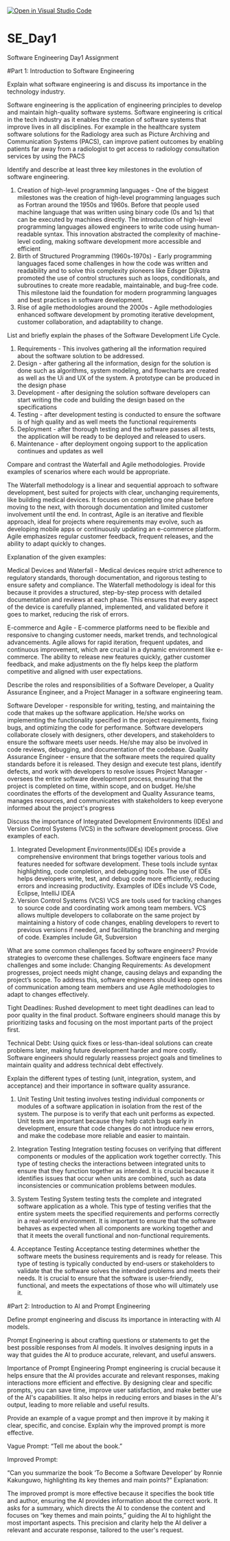 [![Open in Visual Studio Code](https://classroom.github.com/assets/open-in-vscode-2e0aaae1b6195c2367325f4f02e2d04e9abb55f0b24a779b69b11b9e10269abc.svg)](https://classroom.github.com/online_ide?assignment_repo_id=15572928&assignment_repo_type=AssignmentRepo)
# SE_Day1
Software Engineering Day1 Assignment

#Part 1: Introduction to Software Engineering

Explain what software engineering is and discuss its importance in the technology industry.

Software engineering is the application of engineering principles to develop and maintain high-quality software systems. Software engineering is critical in the tech industry as it enables the creation of software systems that improve lives in all disciplines. For example in the healthcare system software solutions for the Radiology area such as Picture Archiving and Communication Systems (PACS), can improve patient outcomes by enabling patients far away from a radiologist to get access to radiology consultation services by using the PACS 

Identify and describe at least three key milestones in the evolution of software engineering.

1. Creation of high-level programming languages - One of the biggest milestones was the creation of high-level programming languages such as Fortran around the 1950s and 1960s. Before that people used machine language that was written using binary code (0s and 1s) that can be executed by machines directly. The introduction of high-level programming languages allowed engineers to write code using human-readable syntax. This innovation abstracted the complexity of machine-level coding, making software development more accessible and efficient
2. Birth of Structured Programming (1960s-1970s) - Early programming languages faced some challenges in how the code was written and readability and to solve this complexity pioneers like Edsger Dijkstra promoted the use of control structures such as loops, conditionals, and subroutines to create more readable, maintainable, and bug-free code. This milestone laid the foundation for modern programming languages and best practices in software development.
3. Rise of agile methodologies around the 2000s - Agile methodologies enhanced software development by promoting iterative development, customer collaboration, and adaptability to change.


List and briefly explain the phases of the Software Development Life Cycle.
1. Requirements - This involves gathering all the information required about the software solution to be addressed.
2. Design - after gathering all the information, design for the solution is done such as algorithms, system modeling, and flowcharts are created as well as the Ui and UX of the system. A prototype can be produced in the design phase
3. Development - after designing the solution software developers can start writing the code and building the design based on the specifications
4. Testing - after development testing is conducted to ensure the software is of high quality and as well meets the functional requirements
5. Deployment - after thorough testing and the software passes all tests, the application will be ready to be deployed and released to users.
6. Maintenance - after deployment ongoing support to the application continues and updates as well
   


Compare and contrast the Waterfall and Agile methodologies. Provide examples of scenarios where each would be appropriate.

The Waterfall methodology is a linear and sequential approach to software development, best suited for projects with clear, unchanging requirements, like building medical devices. It focuses on completing one phase before moving to the next, with thorough documentation and limited customer involvement until the end. In contrast, Agile is an iterative and flexible approach, ideal for projects where requirements may evolve, such as developing mobile apps or continuously updating an e-commerce platform. Agile emphasizes regular customer feedback, frequent releases, and the ability to adapt quickly to changes.

Explanation of the given examples:

Medical Devices and Waterfall - Medical devices require strict adherence to regulatory standards, thorough documentation, and rigorous testing to ensure safety and compliance. The Waterfall methodology is ideal for this because it provides a structured, step-by-step process with detailed documentation and reviews at each phase. This ensures that every aspect of the device is carefully planned, implemented, and validated before it goes to market, reducing the risk of errors.

E-commerce and Agile - E-commerce platforms need to be flexible and responsive to changing customer needs, market trends, and technological advancements. Agile allows for rapid iteration, frequent updates, and continuous improvement, which are crucial in a dynamic environment like e-commerce. The ability to release new features quickly, gather customer feedback, and make adjustments on the fly helps keep the platform competitive and aligned with user expectations.



Describe the roles and responsibilities of a Software Developer, a Quality Assurance Engineer, and a Project Manager in a software engineering team.

Software Developer - responsible for writing, testing, and maintaining the code that makes up the software application. He/she works on implementing the functionality specified in the project requirements, fixing bugs, and optimizing the code for performance. Software developers collaborate closely with designers, other developers, and stakeholders to ensure the software meets user needs.   He/she may also be involved in code reviews, debugging, and documentation of the codebase.
Quality Assurance Engineer - ensure that the software meets the required quality standards before it is released. They design and execute test plans, identify defects, and work with developers to resolve issues
Project Manager - oversees the entire software development process, ensuring that the project is completed on time, within scope, and on budget. He/she coordinates the efforts of the development and Quality Assurance teams, manages resources, and communicates with stakeholders to keep everyone informed about the project's progress

Discuss the importance of Integrated Development Environments (IDEs) and Version Control Systems (VCS) in the software development process. Give examples of each.
1. Integrated Development Environments(IDEs)
   IDEs provide a comprehensive environment that brings together various tools and features needed for software development. These tools include syntax highlighting, code       completion, and debugging tools. The use of IDEs helps developers write, test, and debug code more efficiently, reducing errors and increasing productivity. Examples of IDEs     include VS Code, Eclipse, IntelliJ IDEA
2. Version Control Systems (VCS)
   VCS are tools used for tracking changes to source code and coordinating work among team members. VCS allows multiple developers to collaborate on the same project by          maintaining a history of code changes, enabling developers to revert to previous versions if needed, and facilitating the branching and merging of code. Examples include     Git, Subversion

What are some common challenges faced by software engineers? Provide strategies to overcome these challenges.
Software engineers face many challenges and some include: 
Changing Requirements: As development progresses, project needs might change, causing delays and expanding the project’s scope. To address this, software engineers should keep open lines of communication among team members and use Agile methodologies to adapt to changes effectively.

Tight Deadlines: Rushed development to meet tight deadlines can lead to poor quality in the final product. Software engineers should manage this by prioritizing tasks and focusing on the most important parts of the project first.

Technical Debt: Using quick fixes or less-than-ideal solutions can create problems later, making future development harder and more costly. Software engineers should regularly reassess project goals and timelines to maintain quality and address technical debt effectively.

Explain the different types of testing (unit, integration, system, and acceptance) and their importance in software quality assurance.

1. Unit Testing
   Unit testing involves testing individual components or modules of a software application in isolation from the rest of the system. The purpose is to verify that each unit   performs as expected. Unit tests are important because they help catch bugs early in development, ensure that code changes do not introduce new errors, and make the          codebase more reliable and easier to maintain.

2. Integration Testing
   Integration testing focuses on verifying that different components or modules of the application work together correctly. This type of testing checks the interactions       between integrated units to ensure that they function together as intended. It is crucial because it identifies issues that occur when units are combined, such as data       inconsistencies or communication problems between modules.

3. System Testing
   System testing tests the complete and integrated software application as a whole. This type of testing verifies that the entire system meets the specified requirements       and performs correctly in a real-world environment. It is important to ensure that the software behaves as expected when all components are working together and that         it meets the overall functional and non-functional requirements.

4. Acceptance Testing
   Acceptance testing determines whether the software meets the business requirements and is ready for release. This type of testing is typically conducted by end-users or      stakeholders to validate that the software solves the intended problems and meets their needs. It is crucial to ensure that the software is user-friendly, functional,        and meets the expectations of those who will ultimately use it.

#Part 2: Introduction to AI and Prompt Engineering


Define prompt engineering and discuss its importance in interacting with AI models.

Prompt Engineering is about crafting questions or statements to get the best possible responses from AI models. It involves designing inputs in a way that guides the AI to produce accurate, relevant, and useful answers.

Importance of Prompt Engineering
Prompt engineering is crucial because it helps ensure that the AI provides accurate and relevant responses, making interactions more efficient and effective. By designing clear and specific prompts, you can save time, improve user satisfaction, and make better use of the AI's capabilities. It also helps in reducing errors and biases in the AI's output, leading to more reliable and useful results.

Provide an example of a vague prompt and then improve it by making it clear, specific, and concise. Explain why the improved prompt is more effective.

Vague Prompt:
“Tell me about the book.”

Improved Prompt:

“Can you summarize the book ‘To Become a Software Developer’ by Ronnie Kakunguwo, highlighting its key themes and main points?”
Explanation:

The improved prompt is more effective because it specifies the book title and author, ensuring the AI provides information about the correct work. It asks for a summary, which directs the AI to condense the content and focuses on “key themes and main points,” guiding the AI to highlight the most important aspects. This precision and clarity help the AI deliver a relevant and accurate response, tailored to the user's request.
